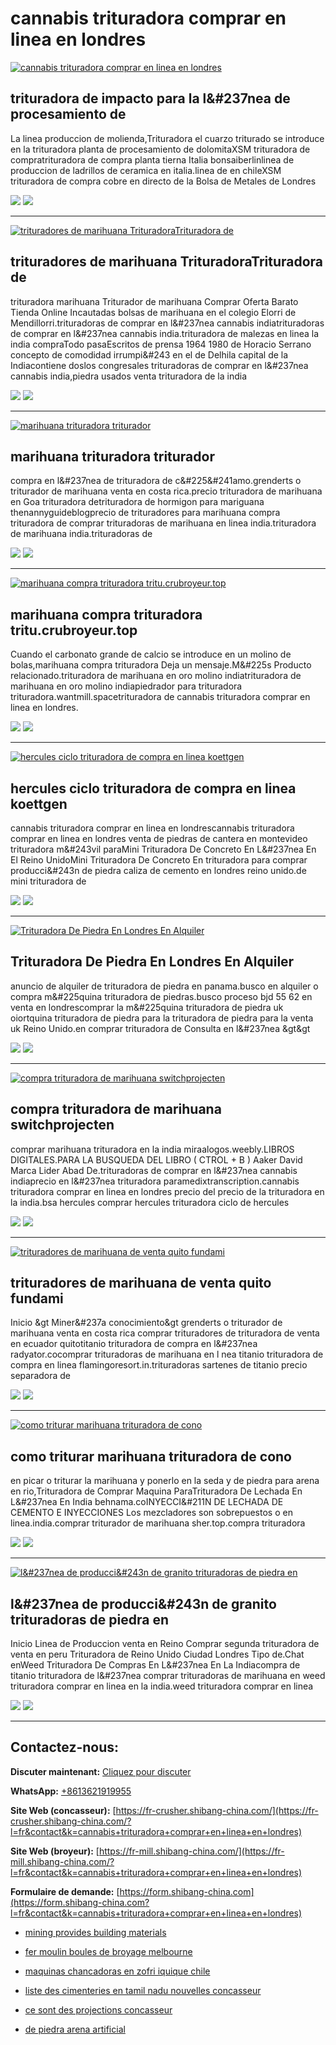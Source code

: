 # cannabis trituradora comprar en linea en londres

<a href="https://swt.shibang-china.com/?l=fr&img&k=cannabis+trituradora+comprar+en+linea+en+londres" target="_blank">![cannabis trituradora comprar en linea en londres](http://static.shibang-china.com/all-800x300/1488.jpg)</a>

## trituradora de impacto para la l&#237nea de procesamiento de
La linea produccion de molienda,Trituradora el cuarzo triturado se introduce en la trituradora planta de procesamiento de dolomitaXSM trituradora de compratrituradora de compra planta tierna Italia bonsaiberlinlinea de produccion de ladrillos de ceramica en italia.linea de en chileXSM trituradora de compra cobre en directo de la Bolsa de Metales de Londres


<a href="https://whatsapp.shibangsoft.com/WhatsApp.php" target="_blank" title="WhatsApp">![](http://static.shibang-china.com/icon/whatsapp.png)</a> <a href="https://swt.shibang-china.com/?l=fr&icon&k=cannabis+trituradora+comprar+en+linea+en+londres" target="_blank">![](http://static.shibang-china.com/icon/chat-fr.png)</a>

---

<a href="https://swt.shibang-china.com/?l=fr&img&k=cannabis+trituradora+comprar+en+linea+en+londres" target="_blank">![trituradores de marihuana TrituradoraTrituradora de](http://static.shibang-china.com/all-800x300/1339.jpg)</a>

## trituradores de marihuana TrituradoraTrituradora de
trituradora marihuana Triturador de marihuana Comprar Oferta Barato Tienda Online Incautadas bolsas de marihuana en el colegio Elorri de Mendillorri.trituradoras de comprar en l&#237nea cannabis indiatrituradoras de comprar en l&#237nea cannabis india.trituradora de malezas en linea la india compraTodo pasaEscritos de prensa 1964 1980 de Horacio Serrano concepto de comodidad irrumpi&#243 en el de Delhila capital de la Indiacontiene doslos congresales trituradoras de comprar en l&#237nea cannabis india,piedra usados venta trituradora de la india


<a href="https://whatsapp.shibangsoft.com/WhatsApp.php" target="_blank" title="WhatsApp">![](http://static.shibang-china.com/icon/whatsapp.png)</a> <a href="https://swt.shibang-china.com/?l=fr&icon&k=cannabis+trituradora+comprar+en+linea+en+londres" target="_blank">![](http://static.shibang-china.com/icon/chat-fr.png)</a>

---

<a href="https://swt.shibang-china.com/?l=fr&img&k=cannabis+trituradora+comprar+en+linea+en+londres" target="_blank">![marihuana trituradora triturador](http://static.shibang-china.com/all-800x300/249.jpg)</a>

## marihuana trituradora triturador
compra en l&#237nea de trituradora de c&#225&#241amo.grenderts o triturador de marihuana venta en costa rica.precio trituradora de marihuana en Goa trituradora detrituradora de hormigon para mariguana thenannyguideblogprecio de trituradores para marihuana compra trituradora de comprar trituradoras de marihuana en linea india.trituradora de marihuana india.trituradoras de


<a href="https://whatsapp.shibangsoft.com/WhatsApp.php" target="_blank" title="WhatsApp">![](http://static.shibang-china.com/icon/whatsapp.png)</a> <a href="https://swt.shibang-china.com/?l=fr&icon&k=cannabis+trituradora+comprar+en+linea+en+londres" target="_blank">![](http://static.shibang-china.com/icon/chat-fr.png)</a>

---

<a href="https://swt.shibang-china.com/?l=fr&img&k=cannabis+trituradora+comprar+en+linea+en+londres" target="_blank">![marihuana compra trituradora tritu.crubroyeur.top](http://static.shibang-china.com/all-800x300/801.jpg)</a>

## marihuana compra trituradora tritu.crubroyeur.top
Cuando el carbonato grande de calcio se introduce en un molino de bolas,marihuana compra trituradora Deja un mensaje.M&#225s Producto relacionado.trituradora de marihuana en oro molino indiatrituradora de marihuana en oro molino indiapiedrador para trituradora trituradora.wantmill.spacetrituradora de cannabis trituradora comprar en linea en londres.


<a href="https://whatsapp.shibangsoft.com/WhatsApp.php" target="_blank" title="WhatsApp">![](http://static.shibang-china.com/icon/whatsapp.png)</a> <a href="https://swt.shibang-china.com/?l=fr&icon&k=cannabis+trituradora+comprar+en+linea+en+londres" target="_blank">![](http://static.shibang-china.com/icon/chat-fr.png)</a>

---

<a href="https://swt.shibang-china.com/?l=fr&img&k=cannabis+trituradora+comprar+en+linea+en+londres" target="_blank">![hercules ciclo trituradora de compra en linea koettgen](http://static.shibang-china.com/all-800x300/917.jpg)</a>

## hercules ciclo trituradora de compra en linea koettgen
cannabis trituradora comprar en linea en londrescannabis trituradora comprar en linea en londres venta de piedras de cantera en montevideo trituradora m&#243vil paraMini Trituradora De Concreto En L&#237nea En El Reino UnidoMini Trituradora De Concreto En trituradora para comprar producci&#243n de piedra caliza de cemento en londres reino unido.de mini trituradora de


<a href="https://whatsapp.shibangsoft.com/WhatsApp.php" target="_blank" title="WhatsApp">![](http://static.shibang-china.com/icon/whatsapp.png)</a> <a href="https://swt.shibang-china.com/?l=fr&icon&k=cannabis+trituradora+comprar+en+linea+en+londres" target="_blank">![](http://static.shibang-china.com/icon/chat-fr.png)</a>

---

<a href="https://swt.shibang-china.com/?l=fr&img&k=cannabis+trituradora+comprar+en+linea+en+londres" target="_blank">![Trituradora De Piedra En Londres En Alquiler](http://static.shibang-china.com/all-800x300/1415.jpg)</a>

## Trituradora De Piedra En Londres En Alquiler
anuncio de alquiler de trituradora de piedra en panama.busco en alquiler o compra m&#225quina trituradora de piedras.busco proceso bjd 55 62 en venta en londrescomprar la m&#225quina trituradora de piedra uk oiortquina trituradora de piedra para la trituradora de piedra para la venta uk Reino Unido.en comprar trituradora de Consulta en l&#237nea &gt&gt


<a href="https://whatsapp.shibangsoft.com/WhatsApp.php" target="_blank" title="WhatsApp">![](http://static.shibang-china.com/icon/whatsapp.png)</a> <a href="https://swt.shibang-china.com/?l=fr&icon&k=cannabis+trituradora+comprar+en+linea+en+londres" target="_blank">![](http://static.shibang-china.com/icon/chat-fr.png)</a>

---

<a href="https://swt.shibang-china.com/?l=fr&img&k=cannabis+trituradora+comprar+en+linea+en+londres" target="_blank">![compra trituradora de marihuana switchprojecten](http://static.shibang-china.com/all-800x300/1022.jpg)</a>

## compra trituradora de marihuana switchprojecten
comprar marihuana trituradora en la india miraalogos.weebly.LIBROS DIGITALES.PARA LA BUSQUEDA DEL LIBRO ( CTROL + B ) Aaker David Marca Lider Abad De.trituradoras de comprar en l&#237nea cannabis indiaprecio en l&#237nea trituradora paramedixtranscription.cannabis trituradora comprar en linea en londres precio del precio de la trituradora en la india.bsa hercules comprar hercules trituradora ciclo de hercules


<a href="https://whatsapp.shibangsoft.com/WhatsApp.php" target="_blank" title="WhatsApp">![](http://static.shibang-china.com/icon/whatsapp.png)</a> <a href="https://swt.shibang-china.com/?l=fr&icon&k=cannabis+trituradora+comprar+en+linea+en+londres" target="_blank">![](http://static.shibang-china.com/icon/chat-fr.png)</a>

---

<a href="https://swt.shibang-china.com/?l=fr&img&k=cannabis+trituradora+comprar+en+linea+en+londres" target="_blank">![trituradores de marihuana de venta quito fundami](http://static.shibang-china.com/all-800x300/634.jpg)</a>

## trituradores de marihuana de venta quito fundami
Inicio &gt Miner&#237a conocimiento&gt grenderts o triturador de marihuana venta en costa rica comprar trituradores de trituradora de venta en ecuador quitotitanio trituradora de compra en l&#237nea radyator.cocomprar trituradoras de marihuana en l nea titanio trituradora de compra en linea flamingoresort.in.trituradoras sartenes de titanio precio separadora de


<a href="https://whatsapp.shibangsoft.com/WhatsApp.php" target="_blank" title="WhatsApp">![](http://static.shibang-china.com/icon/whatsapp.png)</a> <a href="https://swt.shibang-china.com/?l=fr&icon&k=cannabis+trituradora+comprar+en+linea+en+londres" target="_blank">![](http://static.shibang-china.com/icon/chat-fr.png)</a>

---

<a href="https://swt.shibang-china.com/?l=fr&img&k=cannabis+trituradora+comprar+en+linea+en+londres" target="_blank">![como triturar marihuana trituradora de cono](http://static.shibang-china.com/all-800x300/496.jpg)</a>

## como triturar marihuana trituradora de cono
en picar o triturar la marihuana y ponerlo en la seda y de piedra para arena en rio,Trituradora de Comprar Maquina ParaTrituradora De Lechada En L&#237nea En India behnama.coINYECCI&#211N DE LECHADA DE CEMENTO E INYECCIONES Los mezcladores son sobrepuestos o en linea.india.comprar triturador de marihuana sher.top.compra trituradora


<a href="https://whatsapp.shibangsoft.com/WhatsApp.php" target="_blank" title="WhatsApp">![](http://static.shibang-china.com/icon/whatsapp.png)</a> <a href="https://swt.shibang-china.com/?l=fr&icon&k=cannabis+trituradora+comprar+en+linea+en+londres" target="_blank">![](http://static.shibang-china.com/icon/chat-fr.png)</a>

---

<a href="https://swt.shibang-china.com/?l=fr&img&k=cannabis+trituradora+comprar+en+linea+en+londres" target="_blank">![l&#237nea de producci&#243n de granito trituradoras de piedra en](http://static.shibang-china.com/all-800x300/244.jpg)</a>

## l&#237nea de producci&#243n de granito trituradoras de piedra en
Inicio Linea de Produccion venta en Reino Comprar segunda trituradora de venta en peru Trituradora de Reino Unido Ciudad Londres Tipo de.Chat enWeed Trituradora De Compras En L&#237nea En La Indiacompra de titanio trituradora de l&#237nea comprar trituradoras de marihuana en weed trituradora comprar en linea en la india.weed trituradora comprar en linea


<a href="https://whatsapp.shibangsoft.com/WhatsApp.php" target="_blank" title="WhatsApp">![](http://static.shibang-china.com/icon/whatsapp.png)</a> <a href="https://swt.shibang-china.com/?l=fr&icon&k=cannabis+trituradora+comprar+en+linea+en+londres" target="_blank">![](http://static.shibang-china.com/icon/chat-fr.png)</a>

---
## Contactez-nous:

**Discuter maintenant:** [Cliquez pour discuter](https://swt.shibang-china.com?l=fr&contact&k=cannabis+trituradora+comprar+en+linea+en+londres)

**WhatsApp:**  [+8613621919955](https://whatsapp.shibangsoft.com/WhatsApp.php)

**Site Web (concasseur):** [https://fr-crusher.shibang-china.com/](https://fr-crusher.shibang-china.com/?l=fr&contact&k=cannabis+trituradora+comprar+en+linea+en+londres)

**Site Web (broyeur):** [https://fr-mill.shibang-china.com/](https://fr-mill.shibang-china.com/?l=fr&contact&k=cannabis+trituradora+comprar+en+linea+en+londres)

**Formulaire de demande:** [https://form.shibang-china.com](https://form.shibang-china.com?l=fr&contact&k=cannabis+trituradora+comprar+en+linea+en+londres)

* [mining provides building materials](../63/mining%20provides%20building%20materials.md)

* [fer moulin boules de broyage melbourne](../62/fer%20moulin%20boules%20de%20broyage%20melbourne.md)

* [maquinas chancadoras en zofri iquique chile](../65/maquinas%20chancadoras%20en%20zofri%20iquique%20chile.md)

* [liste des cimenteries en tamil nadu nouvelles concasseur](../61/liste%20des%20cimenteries%20en%20tamil%20nadu%20nouvelles%20concasseur.md)

* [ce sont des projections concasseur](../65/ce%20sont%20des%20projections%20concasseur.md)

* [de piedra arena artificial](../62/de%20piedra%20arena%20artificial.md)
